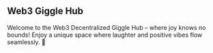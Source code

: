 ## Web3 Giggle Hub

Welcome to the Web3 Decentralized Giggle Hub – where joy knows no bounds! Enjoy a unique space where laughter and positive vibes flow seamlessly. 🚀
